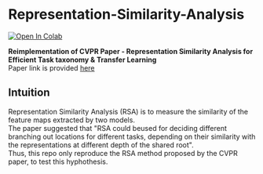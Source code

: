 # Representation-Similarity-Analysis
[![Open In Colab](https://colab.research.google.com/assets/colab-badge.svg)](www.google.com) </br>

**Reimplementation of CVPR Paper - Representation Similarity Analysis for Efficient Task taxonomy & Transfer Learning** </br>
Paper link is provided [here](https://openaccess.thecvf.com/content_CVPR_2019/papers/Dwivedi_Representation_Similarity_Analysis_for_Efficient_Task_Taxonomy__Transfer_Learning_CVPR_2019_paper.pdf) 


## Intuition
Representation Similarity Analysis (RSA) is to measure the similarity of the feature maps extracted by two models. </br>
The paper suggested that "RSA could beused for deciding different branching out locations for different tasks, depending on their similarity with the representations at different depth of the shared root". </br>
Thus, this repo only reproduce the RSA method proposed by the CVPR paper, to test this hyphothesis. </br>
